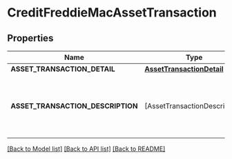 # CreditFreddieMacAssetTransaction

## Properties
Name | Type | Description | Notes
------------ | ------------- | ------------- | -------------
**ASSET_TRANSACTION_DETAIL** | [**AssetTransactionDetail**](AssetTransactionDetail.md) |  | 
**ASSET_TRANSACTION_DESCRIPTION** | [AssetTransactionDescription] | Documentation not found in the MISMO model viewer and not provided by Freddie Mac. | 

[[Back to Model list]](../README.md#documentation-for-models) [[Back to API list]](../README.md#documentation-for-api-endpoints) [[Back to README]](../README.md)


